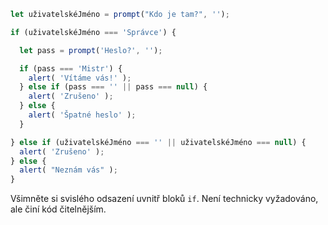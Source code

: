 

```js run demo
let uživatelskéJméno = prompt("Kdo je tam?", '');

if (uživatelskéJméno === 'Správce') {

  let pass = prompt('Heslo?', '');

  if (pass === 'Mistr') {
    alert( 'Vítáme vás!' );
  } else if (pass === '' || pass === null) {
    alert( 'Zrušeno' );
  } else {
    alert( 'Špatné heslo' );
  }

} else if (uživatelskéJméno === '' || uživatelskéJméno === null) {
  alert( 'Zrušeno' );
} else {
  alert( "Neznám vás" );
}
```

Všimněte si svislého odsazení uvnitř bloků `if`. Není technicky vyžadováno, ale činí kód čitelnějším.
